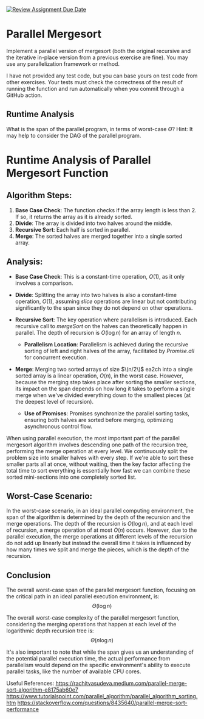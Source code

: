 [![Review Assignment Due Date](https://classroom.github.com/assets/deadline-readme-button-24ddc0f5d75046c5622901739e7c5dd533143b0c8e959d652212380cedb1ea36.svg)](https://classroom.github.com/a/Dt3ukIt2)
# Parallel Mergesort

Implement a parallel version of mergesort (both the original recursive and the
iterative in-place version from a previous exercise are fine). You may use any
parallelization framework or method.

I have not provided any test code, but you can base yours on test code from
other exercises. Your tests must check the correctness of the result of running
the function and run automatically when you commit through a GitHub action.

## Runtime Analysis

What is the span of the parallel program, in terms of worst-case $\Theta$? Hint:
It may help to consider the DAG of the parallel program.

# Runtime Analysis of Parallel Mergesort Function

## Algorithm Steps:

1. **Base Case Check**: The function checks if the array length is less than 2. If so, it returns the array as it is already sorted.
2. **Divide**: The array is divided into two halves around the middle.
3. **Recursive Sort**: Each half is sorted in parallel.
4. **Merge**: The sorted halves are merged together into a single sorted array.

## Analysis:

- **Base Case Check**: This is a constant-time operation, $O(1)$, as it only involves a comparison.

- **Divide**: Splitting the array into two halves is also a constant-time operation, $O(1)$, assuming $slice$ operations are linear but not contributing significantly to the span since they do not depend on other operations.

- **Recursive Sort**: The key operation where parallelism is introduced. Each recursive call to $mergeSort$ on the halves can theoretically happen in parallel. The depth of recursion is $O(\log n)$ for an array of length $n$.
    - **Parallelism Location**: Parallelism is achieved during the recursive sorting of left and right halves of the array, facilitated by $Promise.all$ for concurrent execution.
  
- **Merge**: Merging two sorted arrays of size $\(n/2\)$ ea2ch into a single sorted array is a linear operation, $O(n)$, in the worst case. However, because the merging step takes place after sorting the smaller sections, its impact on the span depends on how long it takes to perform a single merge when we've divided everything down to the smallest pieces (at the deepest level of recursion).
    - **Use of Promises**: Promises synchronize the parallel sorting tasks, ensuring both halves are sorted before merging, optimizing asynchronous control flow.

When using parallel execution, the most important part of the parallel mergesort algorithm involves descending one path of the recursion tree, performing the merge operation at every level. We continuously split the problem size into smaller halves with every step. If we're able to sort these smaller parts all at once, without waiting, then the key factor affecting the total time to sort everything is essentially how fast we can combine these sorted mini-sections into one completely sorted list.

## Worst-Case Scenario:

In the worst-case scenario, in an ideal parallel computing environment, the span of the algorithm is determined by the depth of the recursion and the merge operations. The depth of the recursion is $O(\log n)$, and at each level of recursion, a merge operation of at most $O(n)$ occurs. However, due to the parallel execution, the merge operations at different levels of the recursion do not add up linearly but instead the overall time it takes is influenced by how many times we split and merge the pieces, which is the depth of the recursion.

## Conclusion

The overall worst-case span of the parallel mergesort function, focusing on the critical path in an ideal parallel execution environment, is: $$Θ(\log n)$$ 

The overall worst-case complexity of the parallel mergesort function, considering the merging operations that happen at each level of the logarithmic depth recursion tree is: $$Θ(n \log n)$$

It's also important to note that while the span gives us an understanding of the potential parallel execution time, the actual performance from parallelism would depend on the specific environment's ability to execute parallel tasks, like the number of available CPU cores.

Useful References:
https://rachitvasudeva.medium.com/parallel-merge-sort-algorithm-e8175ab60e7
https://www.tutorialspoint.com/parallel_algorithm/parallel_algorithm_sorting.htm
https://stackoverflow.com/questions/8435640/parallel-merge-sort-performance


